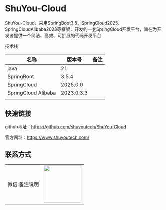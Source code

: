 # ShuYou-Cloud
ShuYou-Cloud，采用SpringBoot3.5、SpringCloud2025、SpringCloudAlibaba2023等框架，开发的一套SpringCloud开发平台，旨在为开发者提供一个简洁、高效、可扩展的代码开发平台

技术栈

| 名称                  | 版本号        | 备注 |
|---------------------|------------|----|
| java                | 21         |    |
| SpringBoot          | 3.5.4      |    |
| SpringCloud         | 2025.0.0   |    |
| SpringCloud Alibaba | 2023.0.3.3 |    |
|                     |            |    |




## 快速链接
github地址：https://github.com/shuyoutech/ShuYou-Cloud

官方网址：https://www.shuyoutech.com/

## 联系方式

<table>
    <tr>
        <td>微信:备注说明</td>
        <td><img src="https://www.shuyoutech.com/preview/wechat_dm.jpg" width="120" height="120" alt=""/></td>
    </tr>
</table>